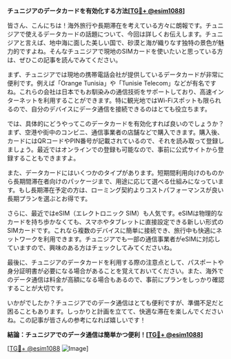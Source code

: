 **チュニジアのデータカードを有効化する方法[[TG💪+ @esim1088](https://t.me/s/esim1088)]**

皆さん、こんにちは！海外旅行や長期滞在を考えている方々に朗報です。チュニジアで使えるデータカードの話題について、今回は詳しくお伝えします。チュニジアと言えば、地中海に面した美しい国で、砂漠と海が織りなす独特の景色が魅力的ですよね。そんなチュニジアで現地のSIMカードを使いたいと思っている方は、ぜひこの記事を読んでみてください。

まず、チュニジアでは現地の携帯電話会社が提供しているデータカードが非常に便利です。例えば「Orange Tunisia」や「Tunisie Telecom」などが有名ですね。これらの会社は日本でもお馴染みの通信技術をサポートしており、高速インターネットを利用することができます。特に観光地ではWi-Fiスポットも限られるので、自分のデバイスにデータ通信を接続できるのはとても役立ちます。

では、具体的にどうやってこのデータカードを有効化すれば良いのでしょうか？まず、空港や街中のコンビニ、通信事業者の店舗などで購入できます。購入後、カードにはQRコードやPIN番号が記載されているので、それを読み取って登録しましょう。最近ではオンラインでの登録も可能なので、事前に公式サイトから登録することもできますよ。

また、データカードにはいくつかのタイプがあります。短期間利用向けのものから長期間滞在者向けのパッケージまで、用途に応じて選べる仕組みになっています。もし長期滞在予定の方は、ローミング契約よりコストパフォーマンスが良い長期プランを選ぶとお得です。

さらに、最近ではeSIM（エレクトロニック SIM）も人気です。eSIMは物理的なカードを持ち歩かなくても、スマホやタブレットに直接設定できる新しい形式のSIMカードです。これなら複数のデバイスに簡単に接続でき、旅行中も快適にネットワークを利用できます。チュニジアでも一部の通信事業者がeSIMに対応していますので、興味のある方はチェックしてみてくださいね。

最後に、チュニジアのデータカードを利用する際の注意点として、パスポートや身分証明書が必要になる場合があることを覚えておいてください。また、海外でのデータ通信は料金が高額になる場合もあるので、事前にプランをしっかり確認することが大切です。

いかがでしたか？チュニジアでのデータ通信はとても便利ですが、準備不足だと困ることもあります。しっかりと計画を立てて、快適な滞在を楽しんでくださいね。この記事が皆さんの参考になれば嬉しいです！

**結論：チュニジアでのデータ通信は簡単かつ便利！[[TG💪+ @esim1088](https://t.me/s/esim1088)]**

[[TG💪+ @esim1088](https://t.me/s/esim1088) ![Image](https://i.postimg.cc/Y0z9fWf4/image.png)]